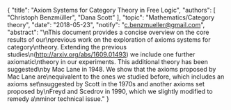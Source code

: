 {
    "title": "Axiom Systems for Category Theory in Free Logic",
    "authors": [
        "Christoph Benzmüller",
        "Dana Scott"
    ],
    "topic": "Mathematics/Category theory",
    "date": "2018-05-23",
    "notify": "c.benzmueller@gmail.com",
    "abstract": "\nThis document provides a concise overview on the core results of our\nprevious work on the exploration of axioms systems for category\ntheory. Extending the previous studies\n(http://arxiv.org/abs/1609.01493) we include one further axiomatic\ntheory in our experiments. This additional theory has been suggested\nby Mac Lane in 1948. We show that the axioms proposed by Mac Lane are\nequivalent to the ones we studied before, which includes an axioms set\nsuggested by Scott in the 1970s and another axioms set proposed by\nFreyd and Scedrov in 1990, which we slightly modified to remedy a\nminor technical issue."
}